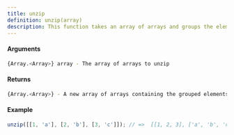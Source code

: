 ```yaml
---
title: unzip
definition: unzip(array)
description: This function takes an array of arrays and groups the elements of the inner arrays by their index
---
```



#### Arguments


```bash
{Array.<Array>} array - The array of arrays to unzip
```


#### Returns


```bash
{Array.<Array>} - A new array of arrays containing the grouped elements
```


#### Example


```ts
unzip([[1, 'a'], [2, 'b'], [3, 'c']]); // =>  [[1, 2, 3], ['a', 'b', 'c']]
```